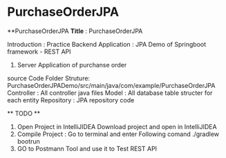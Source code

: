 # PurchaseOrderJPA
**PurchaseOrderJPA
**Title** : PurchaseOrderJPA 

Introduction : 
Practice Backend Application : JPA Demo  of Springboot framework - REST API
  1. Server Application of purchanse order 


 


source Code Folder Struture:
   PurchaseOrderJPADemo/src/main/java/com/example/PurchaseOrderJPA
   Controller : All controller java files
   Model : All database table structer for each entity 
   Repository : JPA repository code  

** TODO **
   1. Open Project in IntelliJIDEA 
     Download project and open in IntelliJIDEA
   2. Compile Project : Go to terminal and enter Following comand
          ./gradlew bootrun
  3. GO to Postmann Tool and use it to  Test REST API 





